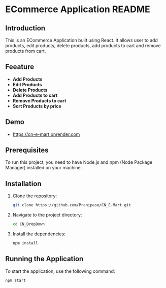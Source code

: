 # ECommerce Application README

## Introduction

This is an ECommerce Application built using React. It allows user to add products, edit products, delete products, add products to cart and remove products from cart.

## Feeature

- **Add Products**
- **Edit Products**
- **Delete Products**
- **Add Products to cart**
- **Remove Products to cart**
- **Sort Products by price**

## Demo
- https://cn-e-mart.onrender.com

## Prerequisites

To run this project, you need to have Node.js and npm (Node Package Manager) installed on your machine.

## Installation

1. Clone the repository:
   ```bash
   git clone https://github.com/Pranipaso/CN_E-Mart.git
   ```
2. Navigate to the project directory:
   ```bash
   cd CN_DropDown
   ```
3. Install the dependencies:
   ```bash
   npm install
   ```

## Running the Application

To start the application, use the following command:

```bash
npm start
```
